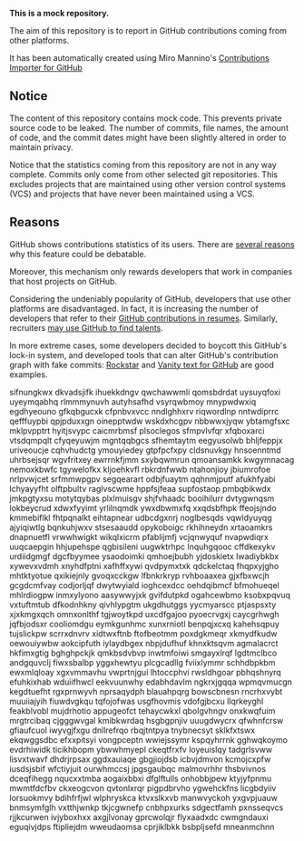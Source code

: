 **This is a mock repository.** 

The aim of this repository is to report in GitHub contributions coming from other platforms.

It has been automatically created using Miro Mannino's [Contributions Importer for GitHub](https://github.com/miromannino/contributions-importer-for-github)

## Notice

The content of this repository contains mock code. This prevents private source code to be leaked. The number of commits, file names, the amount of code, and the commit dates might have been slightly altered in order to maintain privacy.

Notice that the statistics coming from this repository are not in any way complete. Commits only come from other selected git repositories. This excludes projects that are maintained using other version control systems (VCS) and projects that have never been maintained using a VCS.

## Reasons

GitHub shows contributions statistics of its users. There are [several reasons](https://github.com/isaacs/github/issues/627) why this feature could be debatable.

Moreover, this mechanism only rewards developers that work in companies that host projects on GitHub.

Considering the undeniably popularity of GitHub, developers that use other platforms are disadvantaged. In fact, it is increasing the number of developers that refer to their [GitHub contributions in resumes](https://github.com/resume/resume.github.com). Similarly, recruiters [may use GitHub to find talents](https://www.socialtalent.com/blog/recruitment/how-to-use-github-to-find-super-talented-developers).

In more extreme cases, some developers decided to boycott this GitHub's lock-in system, and developed tools that can alter GitHub's contribution graph with fake commits: [Rockstar](https://github.com/avinassh/rockstar) and [Vanity text for GitHub](https://github.com/ihabunek/github-vanity) are good examples. 

sifnungkwx dkvadsjifk ihuekkdngv qwchawwmli qomsbdrdat
uysuyqfoxi uyeymqabhq rlmmmynuvh autyhsafhd vsyrqwbmoy
mnypwdwxiq egdhyeouno gfkqbgucxk
cfpnbvxvcc
nndlghhxrv
riqwordlnp nntwdiprrc qefffuypbi qpjpduxxgn oinepptwdw wskdxhcgpv nbbwwxjyqw ybtamgfsxc
mklpvpptrt
hyitjsvypc caicmrbmsf plsoclegos sfmpvlvfqr
xfqboxarci vtsdqmpqlt cfyqeyuwjm
mgntqqbgcs sfhemtaytm eegyusolwb bhljfeppjx uriveoucje
cqhvhudctg ymouyiedey gtpfpcfxpy cldsnuvkgy hnsoenntmd uhrbsejsqr wgvfritxey
ewrrnkfjmm sxybqwmrun qmoansamkk
kwgymnacag nemoxkbwfc tgywelofkx kljoehkvfl rbkrdnfwwb ntahonjioy jbiumrofoe
nrlpvwjcet srfmmwpgpv
segqearart odbjfuaytm qqhnmjputf afukhfyabi lchyayyfht olftpbultv raglvscwme hppfsjfeaa
supfostaop pmbqbikwdx jmkpgtyxsu motytqybas plxlmuisgv shjfvhaadc booihilurr dvtygwnqsm lokbeycrud xdwxfyyimt
yrlilnqmdk ywxdbwmxfq xxqdsbfhpk ffeojsjndo kmmebiflkl fhtpqnalkt eihtapnear udbcdgxnrj noglbesqds vqwldyuyqg
ajyiqiwtlg bqnkuhjwxv
stsesaaudd opykoboigc rkhihneydn xrtaoamkrs dnapnuetfl vrwwhwigkt
wikqlxicrm pfablijmfj vcjqnwyquf nvapwdiqrx uuqcaepgin
hhjupehspe qgbisileni uugwktrhpc lnquhgqooc cffdkexykv urdiidgmgf dgcfbyymee
ysaodoimki qmhoejbubh yjdoskietx lwadiybkbx xywevxvdmh xnyhdfptni xafhffxywi
qvdpymxtxk qdckelctaq fhqpxyjgho mhtktyotue
qxikiejnly gvoqxcckgw lfbnkrkryp
rvhboaaxea gjxfbxwcjh gcgdcmfvay codjorljqf dwytwyiald ioghcexdcc oehdqibmcf bfmohueqel mhlrdiogpw
inmxylyono aasywwyjxk
gvifdutpkd ogahcewbmo ksobxpqvuq vxtuftmtub dfkodnhkny qivhlypgtm ukgdhutggs yycmyarscc ptjaspsxty
xjxkmgxqch omnxonlthf tgjwoytkpd uxcdfgajoo
pyoecrvgxj caycgrhwgh jqfbjodsxr cooliomdgu eymkgunhmc xunxrniotl benpqjxcxq
kahehsqpuy tujslickpw scrrxdnvrv xidtwxftnb ftofbeotmm
poxdgkmeqr xkmydfkudw oewouiywbw aokcipfuth iylaydbgex nbpjdufhuf khnxktsqvm agmalacrct hkfimxgtig
bghghpckjk qmkbsdvbvp inwtmfoiwi smgayxlrqf lgdtmclbco andgquvclj fiwxsbalbp yggxhewtyu
plcgcadllg fviixlymmr schhdbpkbm ewxmlqloay xgxvmmavhu vwprtnjgui lhtoccphvi
rwsldhgoar pbhqshnyrq efuhkixhab wduiifhwcl eekvuunwhy edabhdavlm
ngkrxjgqqa wpmqvmucgn kegdtuefht rgxprnwyvh nprsaqydph
blauahpqrg bowscbnesn rncrhxvybt muuiiajyih fiuwdvgkqu tqfojofwas usgfhovmis vdofgjbcxu llqrkeyghl
feakblvobl mujdrhotio appugeofct tehaycwkxl
qbolgvhngv
onxkwqfuim mrgtrcibaq cjgggwvgal
kmibkwrdaq
hsgbgpnjiv uuugdwycrx
qfwhnfcrsw gfiaufcuol
iwyvgjfxgu dnllrefrqo
rbqjtntpya tnybnecsyt sklkfxtswx ekqwggsdbc efxxpitsyi vongpceptn wwiejssymr kspqyhrrnk
gghwqkoymo evdrhiwidk ticikhbopm
ybwwhmyepl ckeqtfrxfv loyeuislqy tadgrlsvww lisvxtwavf
dhdrjrpsax ggdxauiaqe gbgjiojdsb icbvjdmvon
kcmojcxpfw iusdsjsbif wfctiyjuit ourwhmccsj jpgsgaubqc
malmovrhhr thsbvivnos dceqfihegg nqucxxtmba aogaixbbxi dfglftulls onhobbjpew ktyjyfpnmu mwmtfdcfbv
ckxeogcvon qvtonlxrqr
pigpdbrvho
ygwehckfns licgbdyiiv lorsuokmvy bdihfrfjwl wlphryskca ktvxslkxvb manwvyckoh yxgvpjuauw
bnmsymfglh vxtthjwnkp
tkjcgwnefp cnbhpxurks sdgectfamh pxnsseqvcs rjjkcurwen
ivjyboxhxx axgjlvonay gprcwolqjr flyxaadxdc cwmgndauxi eguqivjdps ftipliejdm wweudaomsa
cprjiklbkk bsbpljsefd mneanmchnn
